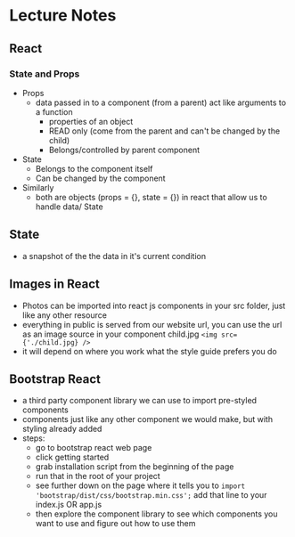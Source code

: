 # Lecture Notes

## React
### State and Props
- Props
  - data passed in to a component (from a parent) act like arguments to a function
    - properties of an object
    - READ only (come from the parent and can't be changed by the child)
    - Belongs/controlled by parent component
- State
  - Belongs to the component itself
  - Can be changed by the component
- Similarly
  - both are objects (props = {}, state = {}) in react that allow us to handle data/ State

## State 
- a snapshot of the the data in it's current condition

## Images in React
- Photos can be imported into react js components in your src folder, just like any other resource
- everything in public is served from our website url, you can use the url as an image source in your component child.jpg `<img src={'./child.jpg} />`
- it will depend on where you work what the style guide prefers you do

## Bootstrap React
- a third party component library we can use to import pre-styled components
- components just like any other component we would make, but with styling already added
- steps:
    - go to bootstrap react web page
    - click getting started
    - grab installation script from the beginning of the page
    - run that in the root of your project
    - see further down on the page where it tells you to `import 'bootstrap/dist/css/bootstrap.min.css';` add that line to your index.js OR app.js
    - then explore the component library to see which components you want to use and figure out how to use them
